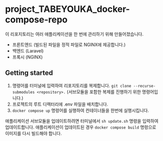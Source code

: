 # project_TABEYOUKA_docker-compose-repo

이 리포지토리는 여러 애플리케이션을 한 번에 관리하기 위해 만들어졌습니다.
- 프론트엔드 (빌드된 파일을 정적 파일로 NGINX에 제공합니다.)
- 백엔드 (Laravel)
- 프록시 (NGINX)

## Getting started
1. 명령어를 터미널에 입력하여 리포지토리를 복제합니다. `git clone --recurse-submodules <repository>.` (서브모듈을 포함한 복제를 진행하기 위한 명령어입니다.)
2. 프로젝트의 루트 디렉터리에 .env 파일을 배치합니다.
3. `docker compose up` 명령어를 실행하여 컨테이너들을 한번에 실행시킵니다.

애플리케이션 서브모듈을 업데이트하려면 터미널에서 `sh update.sh` 명령을 입력하여 업데이트합니다. 
애플리케이션이 업데이트된 경우 `docker compose build` 명령으로 이미지를 다시 빌드해야 합니다.
